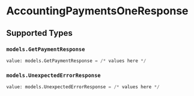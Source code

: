 # AccountingPaymentsOneResponse


## Supported Types

### `models.GetPaymentResponse`

```python
value: models.GetPaymentResponse = /* values here */
```

### `models.UnexpectedErrorResponse`

```python
value: models.UnexpectedErrorResponse = /* values here */
```

